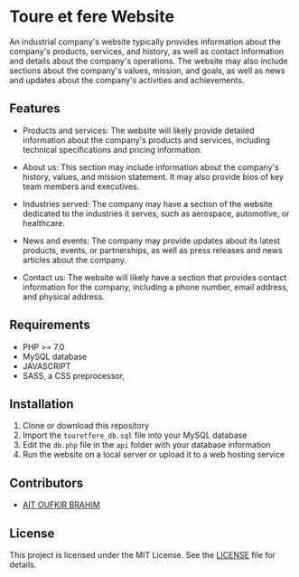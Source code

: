# Toure et fere Website

An industrial company's website typically provides information about the company's products, services, and history, as well as contact information and details about the company's operations. The website may also include sections about the company's values, mission, and goals, as well as news and updates about the company's activities and achievements.

## Features

- Products and services: The website will likely provide detailed information about the company's products and services, including technical specifications and pricing information.

- About us: This section may include information about the company's history, values, and mission statement. It may also provide bios of key team members and executives.

- Industries served: The company may have a section of the website dedicated to the industries it serves, such as aerospace, automotive, or healthcare.

- News and events: The company may provide updates about its latest products, events, or partnerships, as well as press releases and news articles about the company.

- Contact us: The website will likely have a section that provides contact information for the company, including a phone number, email address, and physical address.

## Requirements

- PHP >= 7.0
- MySQL database
- JAVASCRIPT
- SASS, a CSS preprocessor,

## Installation

1. Clone or download this repository
2. Import the `touretfere_db.sql` file into your MySQL database
3. Edit the `db.php` file in the `api` folder with your database information
4. Run the website on a local server or upload it to a web hosting service

## Contributors

- [AIT OUFKIR BRAHIM](https://github.com/biko2020)

## License

This project is licensed under the MIT License. See the [LICENSE](LICENSE) file for details.
